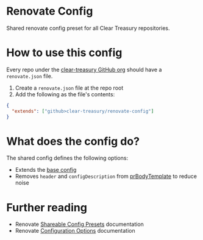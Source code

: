 # Renovate Config

Shared renovate config preset for all Clear Treasury repositories.

# How to use this config

Every repo under the
[clear-treasury GitHub org](https://github.com/clear-treasury) should have a
`renovate.json` file.

1. Create a `renovate.json` file at the repo root
2. Add the following as the file's contents:

```json
{
  "extends": ["github>clear-treasury/renovate-config"]
}
```

# What does the config do?

The shared config defines the following options:

- Extends the
  [base config](https://docs.renovatebot.com/presets-config/#configbase)
- Removes `header` and `configDescription` from
  [prBodyTemplate](https://docs.renovatebot.com/configuration-options/#prbodytemplate)
  to reduce noise

# Further reading

- Renovate
  [Shareable Config Presets](https://docs.renovatebot.com/config-presets/)
  documentation
- Renovate
  [Configuration Options](https://docs.renovatebot.com/configuration-options/)
  documentation
